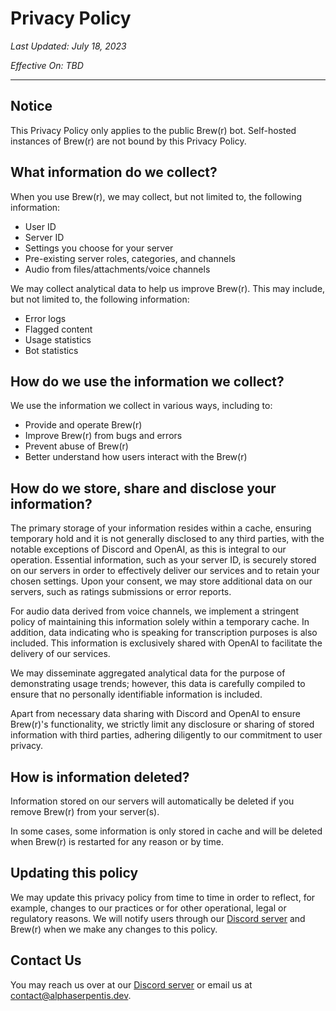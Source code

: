 # Privacy Policy

*Last Updated: July 18, 2023*

*Effective On: TBD*

---

## Notice
This Privacy Policy only applies to the public Brew(r) bot. Self-hosted instances of Brew(r) are not bound by this Privacy Policy.

## What information do we collect?
When you use Brew(r), we may collect, but not limited to, the following information:
- User ID
- Server ID
- Settings you choose for your server
- Pre-existing server roles, categories, and channels
- Audio from files/attachments/voice channels

We may collect analytical data to help us improve Brew(r). This may include, but not limited to, the following information:
- Error logs
- Flagged content
- Usage statistics
- Bot statistics

## How do we use the information we collect?
We use the information we collect in various ways, including to:
- Provide and operate Brew(r)
- Improve Brew(r) from bugs and errors
- Prevent abuse of Brew(r)
- Better understand how users interact with the Brew(r)

## How do we store, share and disclose your information?
The primary storage of your information resides within a cache, ensuring temporary hold and it is not generally disclosed to any third parties, with the notable exceptions of Discord and OpenAI, as this is integral to our operation. Essential information, such as your server ID, is securely stored on our servers in order to effectively deliver our services and to retain your chosen settings. Upon your consent, we may store additional data on our servers, such as ratings submissions or error reports.

For audio data derived from voice channels, we implement a stringent policy of maintaining this information solely within a temporary cache. In addition, data indicating who is speaking for transcription purposes is also included. This information is exclusively shared with OpenAI to facilitate the delivery of our services.

We may disseminate aggregated analytical data for the purpose of demonstrating usage trends; however, this data is carefully compiled to ensure that no personally identifiable information is included.

Apart from necessary data sharing with Discord and OpenAI to ensure Brew(r)'s functionality, we strictly limit any disclosure or sharing of stored information with third parties, adhering diligently to our commitment to user privacy.

## How is information deleted?
Information stored on our servers will automatically be deleted if you remove Brew(r) from your server(s).

In some cases, some information is only stored in cache and will be deleted when Brew(r) is restarted for any reason or by time.

## Updating this policy
We may update this privacy policy from time to time in order to reflect, for example, changes to our practices or for other operational, legal or regulatory reasons. We will notify users through our [Discord server](https://asrp.dev/discord/) and Brew(r) when we make any changes to this policy.

## Contact Us
You may reach us over at our [Discord server](https://asrp.dev/discord/) or email us at [contact@alphaserpentis.dev](mailto:contact@alphaserpentis.dev).